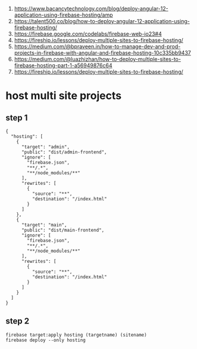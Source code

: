 1. https://www.bacancytechnology.com/blog/deploy-angular-12-application-using-firebase-hosting/amp
2. https://talent500.co/blog/how-to-deploy-angular-12-application-using-firebase-hosting/
3. https://firebase.google.com/codelabs/firebase-web-io23#4
4. https://fireship.io/lessons/deploy-multiple-sites-to-firebase-hosting/
5. https://medium.com/@bpraveen.in/how-to-manage-dev-and-prod-projects-in-firebase-with-angular-and-firebase-hosting-10c335bb9437
6. https://medium.com/@luazhizhan/how-to-deploy-multiple-sites-to-firebase-hosting-part-1-a56949876c64
7. https://fireship.io/lessons/deploy-multiple-sites-to-firebase-hosting/
# host multi site projects
## step 1
```
{
  "hosting": [
    {
      "target": "admin",
      "public": "dist/admin-frontend",
      "ignore": [
        "firebase.json",
        "**/.*",
        "**/node_modules/**"
      ],
      "rewrites": [
        {
          "source": "**",
          "destination": "/index.html"
        }
      ]
    },
    {
      "target": "main",
      "public": "dist/main-frontend",
      "ignore": [
        "firebase.json",
        "**/.*",
        "**/node_modules/**"
      ],
      "rewrites": [
        {
          "source": "**",
          "destination": "/index.html"
        }
      ]
    }
  ]
}

```
## step 2

```
firebase target:apply hosting (targetname) (sitename)
firebase deploy --only hosting


```
